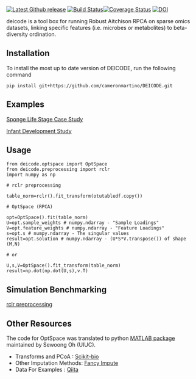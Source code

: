 
[![Latest Github release](https://img.shields.io/github/release/cjm007/DEICODE.svg)](https://github.com/cjm007/DEICODE/releases/latest)
[![Build Status](https://travis-ci.org/cameronmartino/DEICODE.svg?branch=master)](https://travis-ci.org/cameronmartino/DEICODE)[![Coverage Status](https://coveralls.io/repos/github/cjm007/DEICODE/badge.svg?branch=master)](https://coveralls.io/github/cjm007/DEICODE?branch=master)
[![DOI](https://zenodo.org/badge/72654142.svg)](https://zenodo.org/badge/latestdoi/72654142)

deicode is a tool box for running Robust Aitchison RPCA on sparse omics datasets, linking specific features (i.e. microbes or metabolites) to beta-diversity ordination.

## Installation
    
To install the most up to date version of DEICODE, run the following command

    pip install git+https://github.com/cameronmartino/DEICODE.git

## Examples

[Sponge Life Stage Case Study](https://github.com/cameronmartino/DEICODE/blob/master/Examples/sponge_biom.ipynb)

[Infant Development Study](https://github.com/cameronmartino/DEICODE/blob/master/Examples/infant_gut.ipynb)

## Usage

    from deicode.optspace import OptSpace
    from deicode.preprocessing import rclr
    import numpy as np

    # rclr preprocessing

    table_norm=rclr().fit_transform(otutabledf.copy())

    # OptSpace (RPCA)

    opt=OptSpace().fit(table_norm)
    U=opt.sample_weights # numpy.ndarray - "Sample Loadings" 
    V=opt.feature_weights # numpy.ndarray - "Feature Loadings" 
    s=opt.s # numpy.ndarray - The singular values
    result=opt.solution # numpy.ndarray - (U*S*V.transpose()) of shape (M,N)
    
    # or 

    U,s,V=OptSpace().fit_transform(table_norm)
    result=np.dot(np.dot(U,s),v.T)

## Simulation Benchmarking 

[rclr preprocessing](https://github.com/cameronmartino/DEICODE/blob/master/Benchmarking/simulations.ipynb)

## Other Resources 

The code for OptSpace was translated to python [MATLAB package](http://swoh.web.engr.illinois.edu/software/optspace/code.html) maintained by Sewoong Oh (UIUC).

- Transforms and PCoA : [Scikit-bio](https://github.com/biocore/scikit-bio)
- Other Imputation Methods: [Fancy Impute](https://github.com/hammerlab/fancyimpute)
- Data For Examples : [Qiita](https://qiita.ucsd.edu/)
